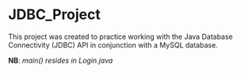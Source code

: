 # JDBC_Project
This project was created to practice working with the Java Database Connectivity (JDBC) API in conjunction with a MySQL database.

<b>NB</b>: <i>main() resides in Login.java</i>

